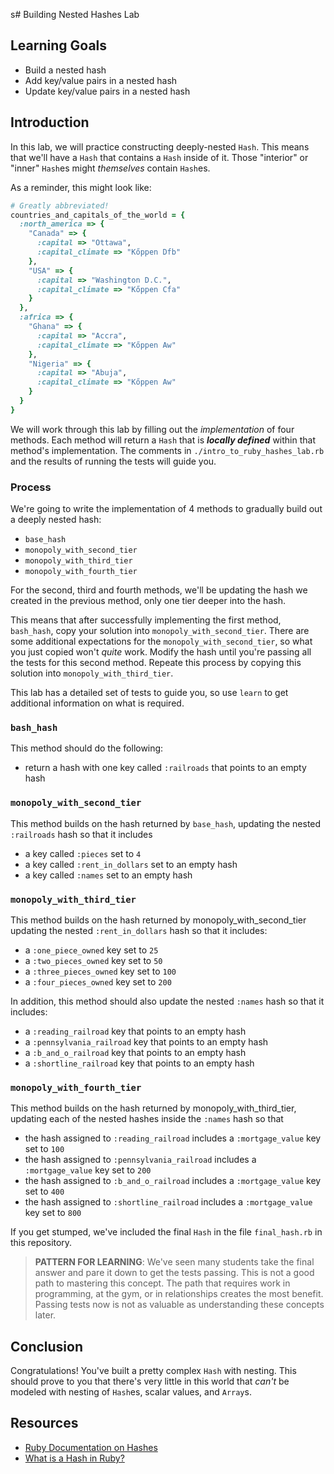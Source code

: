 s# Building Nested Hashes Lab

## Learning Goals

- Build a nested hash
- Add key/value pairs in a nested hash
- Update key/value pairs in a nested hash

## Introduction

In this lab, we will practice constructing deeply-nested `Hash`. This means
that we'll have a `Hash` that contains a `Hash` inside of it. Those "interior"
or "inner" `Hash`es might _themselves_ contain `Hash`es.

As a reminder, this might look like:

```ruby
# Greatly abbreviated!
countries_and_capitals_of_the_world = {
  :north_america => {
    "Canada" => {
      :capital => "Ottawa",
      :capital_climate => "Kőppen Dfb"
    },
    "USA" => {
      :capital => "Washington D.C.",
      :capital_climate => "Kőppen Cfa"
    }
  },
  :africa => {
    "Ghana" => {
      :capital => "Accra",
      :capital_climate => "Kőppen Aw"
    },
    "Nigeria" => {
      :capital => "Abuja",
      :capital_climate => "Kőppen Aw"
    }
  }
}

```

We will work through this lab by filling out the _implementation_ of four
methods. Each method will return a `Hash` that is ***locally defined*** within
that method's implementation. The comments in `./intro_to_ruby_hashes_lab.rb`
and the results of running the tests will guide you.

### Process

We're going to write the implementation of 4 methods to gradually build out a
deeply nested hash:

* `base_hash`
* `monopoly_with_second_tier`
* `monopoly_with_third_tier`
* `monopoly_with_fourth_tier`

For the second, third and fourth methods, we'll be updating the hash we created
in the previous method, only one tier deeper into the hash.

This means that after successfully implementing the first method, `bash_hash`,
copy your solution into `monopoly_with_second_tier`. There are some additional
expectations for the `monopoly_with_second_tier`, so what you just copied won't
_quite_ work. Modify the hash until you're passing all the tests for this second
method. Repeate this process by copying this solution into
`monopoly_with_third_tier`.

This lab has a detailed set of tests to guide you, so use `learn` to get
additional information on what is required.

### `bash_hash`

This method should do the following:

- return a hash with one key called `:railroads` that points to an empty hash

### `monopoly_with_second_tier`

This method builds on the hash returned by `base_hash`, updating the nested
`:railroads` hash so that it includes

- a key called `:pieces` set to `4`
- a key called `:rent_in_dollars` set to an empty hash
- a key called `:names` set to an empty hash
  
### `monopoly_with_third_tier`

This method builds on the hash returned by monopoly_with_second_tier updating
the nested `:rent_in_dollars` hash so that it includes:
  
- a `:one_piece_owned` key set to `25`
- a `:two_pieces_owned` key set to `50`
- a `:three_pieces_owned` key set to `100`
- a `:four_pieces_owned` key set to `200`

In addition, this method should also update the nested `:names` hash so that it includes:

- a `:reading_railroad` key that points to an empty hash
- a `:pennsylvania_railroad` key that points to an empty hash
- a `:b_and_o_railroad` key that points to an empty hash
- a `:shortline_railroad` key that points to an empty hash

### `monopoly_with_fourth_tier`

This method builds on the hash returned by monopoly_with_third_tier, updating
each of the nested hashes inside the `:names` hash so that

- the hash assigned to `:reading_railroad` includes a `:mortgage_value` key set
  to `100`
- the hash assigned to `:pennsylvania_railroad` includes a `:mortgage_value` key set to `200`
- the hash assigned to `:b_and_o_railroad` includes a `:mortgage_value` key set to `400`
- the hash assigned to `:shortline_railroad` includes a `:mortgage_value` key set to `800`

If you get stumped, we've included the final `Hash` in the
file `final_hash.rb` in this repository.

> **PATTERN FOR LEARNING**: We've seen many students take the final answer and
> pare it down to get the tests passing. This is not a good path to mastering
> this concept. The path that requires work in programming, at the gym, or in
> relationships creates the most benefit. Passing tests now is not as valuable
> as understanding these concepts later.

## Conclusion

Congratulations! You've built a pretty complex `Hash` with nesting. This should
prove to you that there's very little in this world that _can't_ be modeled
with nesting of `Hash`es, scalar values, and `Array`s.

## Resources

- [Ruby Documentation on Hashes](http://ruby-doc.org/core-2.5.0/Hash.html)
- [What is a Hash in Ruby?](http://ruby.about.com/od/rubyfeatures/a/hashes.htm)

